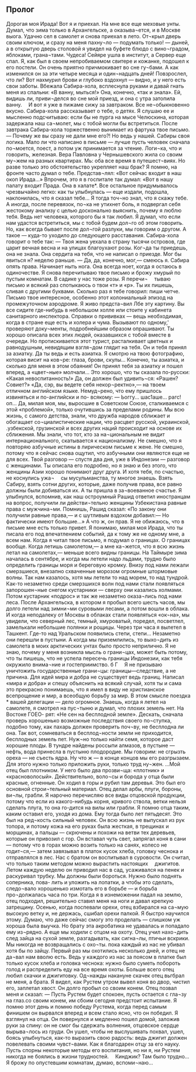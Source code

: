 ## Пролог

Дорогая моя Ирада! Вот я и приехал. На мне все еще меховые унты. Думал, что зима только в Архангельске, а оказыва¬ется, и в Москве выога. Удачно сел в самолет и снова приехал в лето. От¬крыл дверь своим ключом, и сразу на меня пахну¬ло — подумать только! — дыней, а в открытую дверь столовой я увидел на буфете блюдо с вино¬градом, яблоками, грана¬тами. Чудеса!
Сейяре ушла в институт, а Сервер еще спал. Я, как был в своем непробиваемом свитере и кожанке, подошел к его постели. Он очень приятно причмокивает во сне гу¬бами. А как изменился он за эти четыре месяца и один¬надцать дней! Повзрослел, что ли? Вот нахмурил брови и глубоко вздохнул — видно, и у него есть свои заботы.
Вбежала Сабира-хола, всплеснула руками и давай гнать меня из спальни: «В ванну, мыться!»
Она, конечно, «так и знала». Ей, видишь ли, приви¬делся во сне мой приезд, и она с утра затопила ванну. 
И вот я уже в пижаме сижу за завтраком. Все не¬обыкновенно вкусно. Сабира-хола рассказывает о тебе, о детях.
Я слушаю ее и мысленно подсчитываю: если бы не пурга на мысе Челюскина, которая задержала наш са¬молет, мы с тобой могли бы встретиться.
После завтрака Сабира-хола торжественно вынимает из фартука твое письмо.
— Почему же вы сразу не дали мне его?!
Но ведь у нашей. Сабиры своя логика. Мало ли что написано в письме — лучше пусть человек сначала по¬моется, поест, а потом уж принимается за чтение. Логи¬ка, что и говорить, железная.
Вера Павловна у Чернышевского жила со своим му¬жем на разных квартирах. Мь: оба все время в путешест¬виях. Но разве только это обстоятельство укрепляет наш брак?
Я помню, на фронте часто думал о тебе. Представ¬лял: «Вот сейчас входит в наш окоп Ирада...» Впрочем, это я в госпитале так думал: «Вот в нашу палату входит Прада. Она в халате*. Все остальное придумывалось чрезвычайно легко: как ты улыбнулась — еще издали, подошла, наклонилась, что я сказал тебе... Я тогда точ¬но знал, что я скажу тебе. А иногда, после перевязок, по¬ка не утихнет боль, я подвергал себя жестокому анализу с целью досконально выяснить, почему я люблю тебя. Ведь нет человека, которого бы я так любил. Я думал, что если нам удастся встретиться, мы с тобой будем дол¬го об этом говорить. Но, как всегда бывает после дол¬гой разлуки, мы говорим о другом. А такое — куда-то уходило до следующего расставания.
Сабира-хола говорит о тебе так:
— Твоя жена уехала в страну тысячи островов, где царит вечная весна и на улицах благоухают розы. Ког¬да ты приедешь, она не знала. Она сердита на тебя, что не написал о приезде. Мог бы явиться н? неделю раньше.
— Да, да, конечно, мог,— смеюсь я. Сабира опять права.
Начинает ныть нога. Она всегда ноет, когда я остаюсь в одиночестве.
Я снова перечитываю твое письмо и брожу хмурый по пустым комнатам. В садике у нас тоже розы. Я перечи¬ 
тываю письмо и всякий раз спотыкаюсь о твои «т» и «р». Ты их пишешь, сливая с другими буквами. Сколько раз я тебе говорил: пиши четче.
Письмо твое интересное, особенно этот колониальный эпизод на промежуточном аэродроме. Я живо предста¬вил Лбе эту картину.
Вы все сидите где-нибудь в небольшом холле или стоите у кабинета санитарного инспектора. Справки о прививках — вещь необходимая, когда в стране еще есть и холера и чума. Вызывают по одному,' проверяют доку¬менты, подробнейшим образом опрашивают.
Ты хорошо описала всех этих людей, оказавшихся с тобой вместе в очереди. Но протискивается этот турист, расталкивает цветных и равнодушным, невидящим взгля¬дом глядит на тебя. Он и тебя принял за азиатку. Да ты ведь и есть азиатка.
Я смотрю на твою фотографию, которая висит на ков¬ре: глаза, брови, скулы... Конечно, ты азиатка, и сколько для меня в этом обаяния!
Он принял тебя за азиатку и пошел вперед, а «цвет¬ные» молчали... Это хорошо, что ты сказала по-русски: «Какая невоспитанность!» Да, он должен был удивить¬ся: «Рашен? Совиет?» «Да, сэр, вы ведете себя некор¬ректно»,— на твоем отличном английском языке. Немуд¬рено, что ему пришлось извиняться и по-английски и по- всякому:
— Ьоггу... шас1аше... рагс!оп...
Да, милая моя, мы, выросшие в Советском Союзе, сталкиваемся с этой «проблемой», только очутившись за пределами родины. Мы всю жизнь, с самого детства, знали, что дружба народов сближает и обогащает со¬циалистические нации, что расцвет русской, украинской, .узбекской, грузинской и всех других наций происходит на основе их сближения. Мы знали, что тот, кто за на¬циональным не видит интернационального, скатывается к национализму. Не смешно, что я повторяю азбучные истины в лирическом письме к жене. Не смешно, потому что я сейчас снова ощутил, что азбучными они являются еще не для всех.
Твой разговор — спустя два дня, уже в Индонезии — разговор с женщинами. Ты описала его подробно, но я знаю и без этого, что женщины Азии хорошо понимают друг друга. И хотя тебя, по счастью, не коснулись ужа¬ 
сы мусульманства, ту многое знаешь. Взять Сабиру, взять сотни других, которые, даже получив права, все равно должны были добиваться их. А ты пришла в за¬воеванное счастье.
Я улыбнулся, вспомнив, как наш остроумный Рашид ответил иностранцам на вопрос, получили ли действи¬тельно женщины Узбекистана равные права с мужчина¬ми. Помнишь, Рашид сказал: «По закону они получили равные права,— и с шутливым вздохом добавил:— Но фактически имеют большие...» А что ж, он прав.
Я не обижаюсь, что в письме мне есть только привет. Я понимаю, милая моя Ирада, что ты писала его под впечатлением событий, да к тому же не одному мне, а всем нам.
Когда я читал твое письмо, я подумал о границах. О границах вообще. Когда летишь самолетом,— а мне ка¬жется, что я всю жизнь летал на самолетах,— меньше всего видны границы.
На Таймыре зима началась в сентябре, и когда мы летели надо льдами, трудно было определить границы моря и береговую кромку. Внизу под нами лежали
смерзшиеся, внезапно схваченные морозом огромные штормовые волны. Так нам казалось, хотя мы летели то над морем, то над тундрой. Как-то незаметно среди смерзшихся волн под нами стали появляться запорошен¬ные снегом кустарники — сверху они казались холмами. Потом кустарник «подрос» и так же незаметно оказа¬лись под нами леса. После Архангельска, в котором я пробыл всего шесть часов, мы долго летели над зимни¬ми суровыми лесами, а потом вошли в облака. И когда неподалеку от Москвы в облаках стали появляться «ок¬на», мы увидели, что северный лес, темный, хмуроватый, поредел, посветлел, замелькали небольшие полянки и рощицы.
Через три часа я вылетел в Ташкент. Где-то над Уральском появились степи, степи... Незаметно они перешли в пустыни. А когда мы приземлились, то выхо¬дить из самолета в моих арктических унтах было просто неприлично.
Я не знаю, почему у меня возникла мысль о грани¬цах, может быть потому, что ты пишешь, что не успела пересечь границы Индонезии, как тебя окружило внима¬ние и гостеприимство.
б
Г 
Я не призываю уничтожить государственные грани¬цы: границы—следствие, а не причина. Для идей мира и добра не существует ведь границ. Написал «мира и добра» и спешу объяснить на всякий случай, хотя ты и сама это прекрасно понимаешь, что я имел в виду не христианское всепрощение и мир, а всеобщую борьбу за мир. В этом смысле поездка * вашей делегации — дело огромное.
Знаешь, когда я летел на самолете, я смотрел на пус¬тыню и думал, что плохих земель нет. На Востоке ГОЕО- рят: «Не сен на бесплодной земле». Дескать, сначала проверь хорошенько возможные последствия своего по¬ступка, подобно тому, как пахарь должен проверить поч¬ву, не бесплодна ли она. Так вот, сомневаться в бесплод¬ности земли не приходится, бесплодных земель пет. Нуж¬но только найти семя, которое даст хорошие плоды. В тундре найдены россыпи алмазов, в пустыне — нефть, вода принесла в пустыню плодородие.
Мы говорим: не сгрызть ореха — не съесть ядра. Ну что ж — в конце концов мы его разгрызаем. Для этого нужно только приложить руки, только труд ну¬жен.
...Мой отец был плотником. У него было два прозви¬ща: «плотник» и «красноволосый». Действительно, воло¬сы и борода у отца были красные, огненные. Он ходил в горы и рубил там деревья. Это был его основной строи¬тельный материал. Отец делал арбы, плуги, бороны, ви¬лы, грабли. Я нарочно перечисляю все виды отцовской продукции, потому что если из какого-нибудь корня, кривого ствола, ветки нельзя сделать плуга, то она го-дится на вилы или грабли.
Я помню отца таким, каким оставил его, уходя из дома. Ему тогда было лет пятьдесят. Это был на ред¬кость сильный человек. Он всю жизнь не выпускал из рук топора, и потому кожа на его руках была жесткая, в трещинах и морщинах, а пальцы — скрючены и похожи на ветви тех деревьев, которые он привозил с гор. Он вставал чуть свет, запрягал коня в сани — потому что в горах можно возить только на санях, колесо не годит¬ся,— затем завязывал в платок кусок хлеба, головку
чеснока и отправлялся в лес.
Нас с братом он воспитывал в суровости. Он считал, что только таким методом можно вырастить настоящих 
джигитов. Летом каждую неделю он приводил нас в сад, усаживался на пенек и раскуривал трубку. Мы должны были бороться. Нужно было поднять соперника, пова- лить и уложить на лопатки, а чтобы это сделать, следо¬вало хорошенько измотать его в борьбе — и борьба про¬должалась часа по три. Когда я в изнеможении падал на землю, отец подходил, решительно ставил меня на ноги и давал крепкую затрещину.
Осенью, когда поспевали орехи, отец взбирался на са¬мую высокую ветку и, не держась, сшибал орехи палкой. Я быстро научился этому. Думаю, что даже сейчас смогу это проделать — слишком уж хороша была выучка. Но брату эта акробатика не удавалась и попадало ему из¬рядно.
А еще мы ходили с отцом на охоту. Отец учил нахо¬дить след зайца на сухой земле, разгадывать, как сигна¬лы, птичьи вскрики. Мы никогда не возвращались с охо¬ты. пока каждый из нас не убивал хотя бы по зайцу. Первый раз мы охотились несколько дней, и отец не да¬вал нам вволю есть. Ведь у каждого из нас за поясом в платке был только кусок хлеба и головка чеснока: нужно было суметь побороть голод и распределить еду на все время охоты.
Больше всего отец любил скачки и джигитовку. Од¬нажды накануне скачек отец вьгбрал не меня, а брата. Я видел, как Рустем утром вывел коня во двор, чистил его, заплетал хвост. Он долго пробыл со своим конем. Отец позвал меня и сказал:
— Пусть Рустем будет спокоен, пусть остается с гла¬зу на глаз.со своим конем, им сбоим сегодня предстоит испытание.
Я помню этот день и помню победу Рустема, когда перед самым финишем он вырвался вперед и всем стало ясно, что он победил. Я взглянул на отца. Он повернулся и медленно пошел домой, заложив руки за спину: он не смог бы сдержать волнения, отцовское сердце вырыва¬лось из груди. Он ушел, чтобы не выслушивать похвал, ушел, боясь улыбнуться, как-то выразить свою радость: ведь джигит должен повелевать своими чувст¬вами.
Как я благодарен отцу за его науку. Пусть спорны некоторые методы его воспитания, но ни я, ни Рустем никогда не боялись в жизни трудностей. 
Кинджик? Там было трудно...
Я брожу по опустевшим комнатам, думаю, вспоми¬наю...
